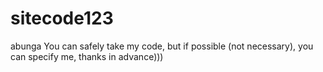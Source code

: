 # sitecode123
abunga
You can safely take my code, but if possible (not necessary), you can specify me, thanks in advance)))
